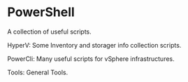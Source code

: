 # PowerShell
A collection of useful scripts.

HyperV: Some Inventory and storager info collection scripts.

PowerCli: Many useful scripts for vSphere infrastructures.

Tools: General Tools.

